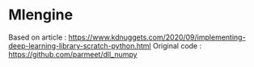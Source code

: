 # Mlengine

Based on article : https://www.kdnuggets.com/2020/09/implementing-deep-learning-library-scratch-python.html
Original code : https://github.com/parmeet/dll_numpy